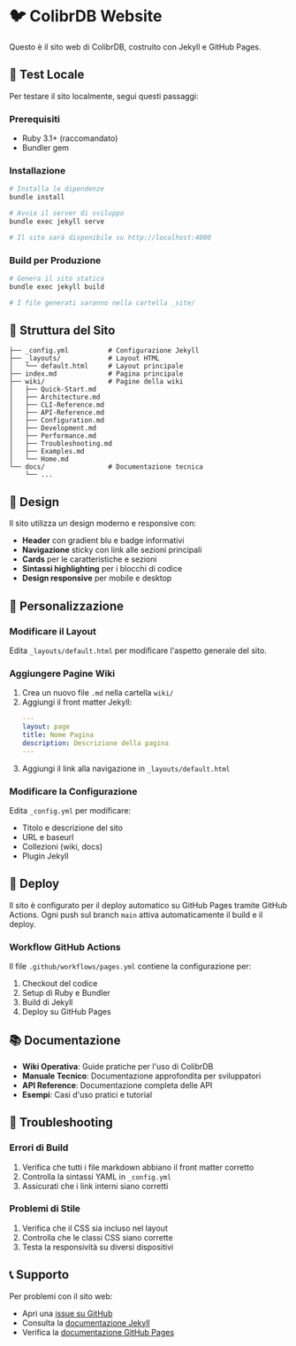 # 🐦 ColibrDB Website

Questo è il sito web di ColibrDB, costruito con Jekyll e GitHub Pages.

## 🚀 Test Locale

Per testare il sito localmente, segui questi passaggi:

### Prerequisiti
- Ruby 3.1+ (raccomandato)
- Bundler gem

### Installazione
```bash
# Installa le dipendenze
bundle install

# Avvia il server di sviluppo
bundle exec jekyll serve

# Il sito sarà disponibile su http://localhost:4000
```

### Build per Produzione
```bash
# Genera il sito statico
bundle exec jekyll build

# I file generati saranno nella cartella _site/
```

## 📁 Struttura del Sito

```
├── _config.yml          # Configurazione Jekyll
├── _layouts/            # Layout HTML
│   └── default.html     # Layout principale
├── index.md             # Pagina principale
├── wiki/                # Pagine della wiki
│   ├── Quick-Start.md
│   ├── Architecture.md
│   ├── CLI-Reference.md
│   ├── API-Reference.md
│   ├── Configuration.md
│   ├── Development.md
│   ├── Performance.md
│   ├── Troubleshooting.md
│   ├── Examples.md
│   └── Home.md
└── docs/                # Documentazione tecnica
    └── ...
```

## 🎨 Design

Il sito utilizza un design moderno e responsive con:
- **Header** con gradient blu e badge informativi
- **Navigazione** sticky con link alle sezioni principali
- **Cards** per le caratteristiche e sezioni
- **Sintassi highlighting** per i blocchi di codice
- **Design responsive** per mobile e desktop

## 🔧 Personalizzazione

### Modificare il Layout
Edita `_layouts/default.html` per modificare l'aspetto generale del sito.

### Aggiungere Pagine Wiki
1. Crea un nuovo file `.md` nella cartella `wiki/`
2. Aggiungi il front matter Jekyll:
   ```yaml
   ---
   layout: page
   title: Nome Pagina
   description: Descrizione della pagina
   ---
   ```
3. Aggiungi il link alla navigazione in `_layouts/default.html`

### Modificare la Configurazione
Edita `_config.yml` per modificare:
- Titolo e descrizione del sito
- URL e baseurl
- Collezioni (wiki, docs)
- Plugin Jekyll

## 🚀 Deploy

Il sito è configurato per il deploy automatico su GitHub Pages tramite GitHub Actions. Ogni push sul branch `main` attiva automaticamente il build e il deploy.

### Workflow GitHub Actions
Il file `.github/workflows/pages.yml` contiene la configurazione per:
1. Checkout del codice
2. Setup di Ruby e Bundler
3. Build di Jekyll
4. Deploy su GitHub Pages

## 📚 Documentazione

- **Wiki Operativa**: Guide pratiche per l'uso di ColibrDB
- **Manuale Tecnico**: Documentazione approfondita per sviluppatori
- **API Reference**: Documentazione completa delle API
- **Esempi**: Casi d'uso pratici e tutorial

## 🐛 Troubleshooting

### Errori di Build
1. Verifica che tutti i file markdown abbiano il front matter corretto
2. Controlla la sintassi YAML in `_config.yml`
3. Assicurati che i link interni siano corretti

### Problemi di Stile
1. Verifica che il CSS sia incluso nel layout
2. Controlla che le classi CSS siano corrette
3. Testa la responsività su diversi dispositivi

## 📞 Supporto

Per problemi con il sito web:
- Apri una [issue su GitHub](https://github.com/gpicchiarelli/Colibri-DB/issues)
- Consulta la [documentazione Jekyll](https://jekyllrb.com/docs/)
- Verifica la [documentazione GitHub Pages](https://docs.github.com/en/pages)
